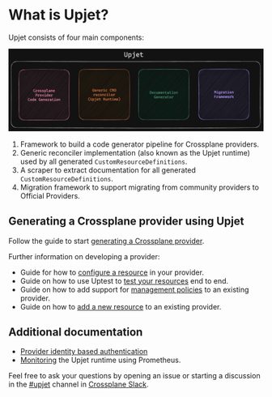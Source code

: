 <!--
SPDX-FileCopyrightText: 2023 The Crossplane Authors <https://crossplane.io>

SPDX-License-Identifier: CC-BY-4.0
-->

# What is Upjet?

Upjet consists of four main components:

![Upjet components](images/upjet-components.png)

1. Framework to build a code generator pipeline for Crossplane providers.
1. Generic reconciler implementation (also known as the Upjet runtime) used by
   all generated `CustomResourceDefinitions`.
1. A scraper to extract documentation for all generated
   `CustomResourceDefinitions`.
1. Migration framework to support migrating from community providers to Official
   Providers.

## Generating a Crossplane provider using Upjet

Follow the guide to start [generating a Crossplane
provider](generating-a-provider.md).

Further information on developing a provider:

- Guide for how to [configure a resource](configuring-a-resource.md) in your
provider.
- Guide on how to use Uptest to [test your resources](testing-with-uptest.md)
end to end.
- Guide on how to add support for
[management policies](adding-support-for-management-policies.md) to an existing
provider.
- Guide on how to [add a new resource](adding-new-resource.md) to an existing provider.

## Additional documentation

- [Provider identity based authentication](design-doc-provider-identity-based-auth.md)
- [Monitoring](monitoring.md) the Upjet runtime using Prometheus.

Feel free to ask your questions by opening an issue or starting a discussion in
the [#upjet](https://crossplane.slack.com/archives/C05T19TB729) channel in
[Crossplane Slack](https://slack.crossplane.io).

